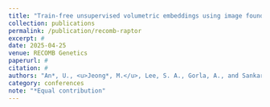 ```yaml
---
title: "Train-free unsupervised volumetric embeddings using image foundation models enable improved predictions and genomic discoveries"
collection: publications
permalink: /publication/recomb-raptor
excerpt: #
date: 2025-04-25
venue: RECOMB Genetics
paperurl: #
citation: #
authors: "An*, U., <u>Jeong*, M.</u>, Lee, S. A., Gorla, A., and Sankararaman, S."
category: conferences
note: "*Equal contribution"
---
```

